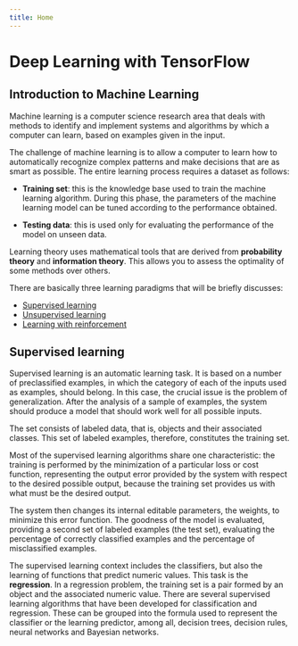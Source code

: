 ```yaml
---
title: Home
---
```

# Deep Learning with TensorFlow

## Introduction to Machine Learning

Machine learning is a computer science research area that deals with methods to identify and implement systems and algorithms by which a computer can learn, based on examples given in the input.

The challenge of machine learning is to allow a computer to learn how to automatically recognize complex patterns and make decisions that are as smart as possible. The entire learning process requires a dataset as follows:

* **Training set**: this is the knowledge base used to train the machine learning algorithm. During this phase, the parameters of the machine learning model can be tuned according to the performance obtained.

* **Testing data**: this is used only for evaluating the performance of the model on unseen data.

Learning theory uses mathematical tools that are derived from **probability theory** and **information theory**. This allows you to assess the optimality of some methods over others.

There are basically three learning paradigms that will be briefly discusses:

* [Supervised learning](#supervised_learning)
* [Unsupervised learning](#unsupervised_learning)
* [Learning with reinforcement](#learning_with_reinforcement)

## <a name="supervised_learning"></a>Supervised learning

Supervised learning is an automatic learning task. It is based on a number of preclassified examples, in which the category of each of the inputs used as examples, should belong. In this case, the crucial issue is the problem of generalization. After the analysis of a sample of examples, the system should produce a model that should work well for all possible inputs.

The set consists of labeled data, that is, objects and their associated classes. This set of labeled examples, therefore, constitutes the training set.

Most of the supervised learning algorithms share one characteristic: the training is performed by the minimization of a particular loss or cost function, representing the output error provided by the system with respect to the desired possible output, because the training set provides us with what must be the desired output.

The system then changes its internal editable parameters, the weights, to minimize this error function. The goodness of the model is evaluated, providing a second set of labeled examples (the test set), evaluating the percentage of correctly classified examples and the percentage of misclassified examples.

The supervised learning context includes the classifiers, but also the learning of functions that predict numeric values. This task is the **regression**. In a regression problem, the training set is a pair formed by an object and the associated numeric value. There are several supervised learning algorithms that have been developed for classification and regression. These can be grouped into the formula used to represent the classifier or the learning predictor, among all, decision trees, decision rules, neural networks and Bayesian networks.




